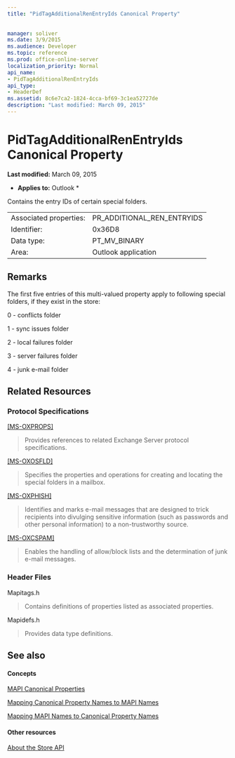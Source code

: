 ```yaml
---
title: "PidTagAdditionalRenEntryIds Canonical Property"
 
 
manager: soliver
ms.date: 3/9/2015
ms.audience: Developer
ms.topic: reference
ms.prod: office-online-server
localization_priority: Normal
api_name:
- PidTagAdditionalRenEntryIds
api_type:
- HeaderDef
ms.assetid: 8c6e7ca2-1824-4cca-bf69-3c1ea52727de
description: "Last modified: March 09, 2015"
---
```


# PidTagAdditionalRenEntryIds Canonical Property

 **Last modified:** March 09, 2015 
  
 * **Applies to:** Outlook * 
  
Contains the entry IDs of certain special folders. 
  
|||
|:-----|:-----|
|Associated properties:  <br/> |PR_ADDITIONAL_REN_ENTRYIDS  <br/> |
|Identifier:  <br/> |0x36D8  <br/> |
|Data type:  <br/> |PT_MV_BINARY  <br/> |
|Area:  <br/> |Outlook application  <br/> |
   
## Remarks

The first five entries of this multi-valued property apply to following special folders, if they exist in the store:
  
0 - conflicts folder
  
1 - sync issues folder
  
2 - local failures folder
  
3 - server failures folder
  
4 - junk e-mail folder
  
## Related Resources

### Protocol Specifications

[[MS-OXPROPS]](http://msdn.microsoft.com/library/f6ab1613-aefe-447d-a49c-18217230b148%28Office.15%29.aspx)
  
> Provides references to related Exchange Server protocol specifications.
    
[[MS-OXOSFLD]](http://msdn.microsoft.com/library/a60e9c16-2ba8-424b-b60c-385a8a2837cb%28Office.15%29.aspx)
  
> Specifies the properties and operations for creating and locating the special folders in a mailbox.
    
[[MS-OXPHISH]](http://msdn.microsoft.com/library/ed49ab26-ba13-4d4c-8a94-98d4ceecd4b7%28Office.15%29.aspx)
  
> Identifies and marks e-mail messages that are designed to trick recipients into divulging sensitive information (such as passwords and other personal information) to a non-trustworthy source.
    
[[MS-OXCSPAM]](http://msdn.microsoft.com/library/522f8587-4aed-4cd6-831b-40bd87862189%28Office.15%29.aspx)
  
> Enables the handling of allow/block lists and the determination of junk e-mail messages.
    
### Header Files

Mapitags.h
  
> Contains definitions of properties listed as associated properties.
    
Mapidefs.h
  
> Provides data type definitions.
    
## See also

#### Concepts

[MAPI Canonical Properties](mapi-canonical-properties.md)
  
[Mapping Canonical Property Names to MAPI Names](mapping-canonical-property-names-to-mapi-names.md)
  
[Mapping MAPI Names to Canonical Property Names](mapping-mapi-names-to-canonical-property-names.md)
#### Other resources

[About the Store API](http://msdn.microsoft.com/en-us/library/aa192884.aspx)

